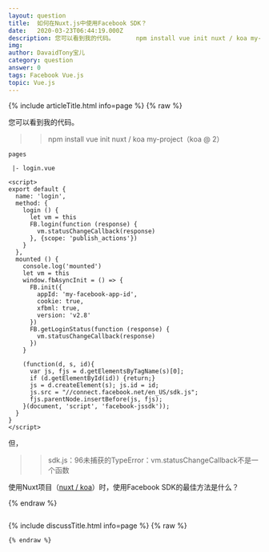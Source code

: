 ```yaml
---
layout: question
title:  如何在Nuxt.js中使用Facebook SDK？
date:   2020-03-23T06:44:19.000Z
description: 您可以看到我的代码。      npm install vue init nuxt / koa my-project（koa \` 2）  ...
img: 
author: DavaidTony宝儿
category: question
answer: 0
tags: Facebook Vue.js
topic: Vue.js
---
```

<div class="article-root">
  <div class="article">
    {% include articleTitle.html info=page %}
    {% raw %}
    <div class="article-content"><p><font style="vertical-align: inherit;"><font style="vertical-align: inherit;">您可以看到我的代码。</font></font></p>

<blockquote>
  <blockquote>
    <p><font style="vertical-align: inherit;"><font style="vertical-align: inherit;">npm install vue init nuxt / koa my-project（koa @ 2）</font></font></p>
  </blockquote>
</blockquote>

<pre><code>pages<font></font>
<font></font>
 |- login.vue<font></font>
<font></font>
&lt;script&gt;<font></font>
export default {<font></font>
  name: 'login',<font></font>
  method: {<font></font>
    login () {<font></font>
      let vm = this<font></font>
      FB.login(function (response) {<font></font>
        vm.statusChangeCallback(response)<font></font>
      }, {scope: 'publish_actions'})<font></font>
    }<font></font>
  },<font></font>
  mounted () {<font></font>
    console.log('mounted')<font></font>
    let vm = this<font></font>
    window.fbAsyncInit = () =&gt; {<font></font>
      FB.init({<font></font>
        appId: 'my-facebook-app-id',<font></font>
        cookie: true,<font></font>
        xfbml: true,<font></font>
        version: 'v2.8'<font></font>
      })<font></font>
      FB.getLoginStatus(function (response) {<font></font>
        vm.statusChangeCallback(response)<font></font>
      })<font></font>
    }<font></font>
<font></font>
    (function(d, s, id){<font></font>
      var js, fjs = d.getElementsByTagName(s)[0];<font></font>
      if (d.getElementById(id)) {return;}<font></font>
      js = d.createElement(s); js.id = id;<font></font>
      js.src = "//connect.facebook.net/en_US/sdk.js";<font></font>
      fjs.parentNode.insertBefore(js, fjs);<font></font>
    }(document, 'script', 'facebook-jssdk'));<font></font>
  }<font></font>
}<font></font>
&lt;/script&gt;<font></font>
</code></pre>

<p><font style="vertical-align: inherit;"><font style="vertical-align: inherit;">但，</font></font></p>

<blockquote>
  <blockquote>
    <p><font style="vertical-align: inherit;"><font style="vertical-align: inherit;">sdk.js：96未捕获的TypeError：vm.statusChangeCallback不是一个函数</font></font></p>
  </blockquote>
</blockquote>

<p><font style="vertical-align: inherit;"><font style="vertical-align: inherit;">使用Nuxt项目（</font></font><a href="https://github.com/nuxt/koa" rel="nofollow noreferrer"><font style="vertical-align: inherit;"><font style="vertical-align: inherit;">nuxt / koa</font></font></a><font style="vertical-align: inherit;"><font style="vertical-align: inherit;">）时，使用Facebook SDK的最佳方法是什么？</font></font></p></div>
    {% endraw %}
  </div>
  <p style="height: 0;width:0;overflow: hidden;"> 第2866篇《如何在Nuxt.js中使用Facebook SDK？》来自Winter(https://github.com/aiyld/aiyld.github.io)的站点</p>
  <div class="discuss-wrapper">
    {% include discussTitle.html info=page %}
    {% raw %}
    
    {% endraw %}
  </div>
<div>

